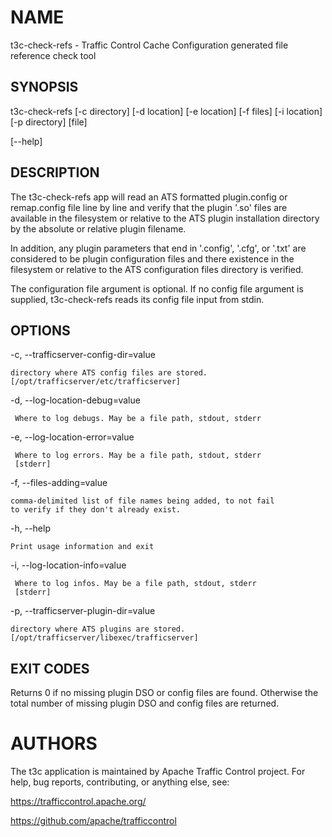 <!--
    Licensed to the Apache Software Foundation (ASF) under one
    or more contributor license agreements.  See the NOTICE file
    distributed with this work for additional information
    regarding copyright ownership.  The ASF licenses this file
    to you under the Apache License, Version 2.0 (the
    "License"); you may not use this file except in compliance
    with the License.  You may obtain a copy of the License at

      http://www.apache.org/licenses/LICENSE-2.0

    Unless required by applicable law or agreed to in writing,
    software distributed under the License is distributed on an
    "AS IS" BASIS, WITHOUT WARRANTIES OR CONDITIONS OF ANY
    KIND, either express or implied.  See the License for the
    specific language governing permissions and limitations
    under the License.
-->

<!--

  !!!
      This file is both a Github Readme and manpage!
      Please make sure changes appear properly with man,
      and follow man conventions, such as:
      https://www.bell-labs.com/usr/dmr/www/manintro.html

      A primary goal of t3c is to follow POSIX and LSB standards
      and conventions, so it's easy to learn and use by people
      who know Linux and other *nix systems. Providing a proper
      manpage is a big part of that.
  !!!

-->

# NAME

t3c-check-refs - Traffic Control Cache Configuration generated file reference check tool

## SYNOPSIS

t3c-check-refs [-c directory] [-d location] [-e location] [-f files] [-i location] [-p directory] [file]

[\-\-help]

## DESCRIPTION

The t3c-check-refs app will read an ATS formatted plugin.config or remap.config
file line by line and verify that the plugin '.so' files are available in the
filesystem or relative to the ATS plugin installation directory by the
absolute or relative plugin filename.

In addition, any plugin parameters that end in '.config', '.cfg', or '.txt'
are considered to be plugin configuration files and there existence in the
filesystem or relative to the ATS configuration files directory is verified.

The configuration file argument is optional.  If no config file argument is
supplied, t3c-check-refs reads its config file input from stdin.

## OPTIONS

-c, --trafficserver-config-dir=value

    directory where ATS config files are stored.
    [/opt/trafficserver/etc/trafficserver]

-d, --log-location-debug=value

     Where to log debugs. May be a file path, stdout, stderr

-e, --log-location-error=value

     Where to log errors. May be a file path, stdout, stderr
     [stderr]

-f, --files-adding=value

    comma-delimited list of file names being added, to not fail
    to verify if they don't already exist.

-h, --help

    Print usage information and exit

-i, --log-location-info=value

     Where to log infos. May be a file path, stdout, stderr
     [stderr]

-p, --trafficserver-plugin-dir=value

    directory where ATS plugins are stored.
    [/opt/trafficserver/libexec/trafficserver]

## EXIT CODES

Returns 0 if no missing plugin DSO or config files are found.
Otherwise the total number of missing plugin DSO and config files
are returned.

# AUTHORS

The t3c application is maintained by Apache Traffic Control project. For help, bug reports, contributing, or anything else, see:

https://trafficcontrol.apache.org/

https://github.com/apache/trafficcontrol
